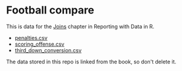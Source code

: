 # Football compare

This is data for the [Joins](https://utdata.github.io/rwd-r-reporting-with-data/joins.html) chapter in Reporting with Data in R.

- [penalties.csv](penalties.csv?raw=true)
- [scoring_offense.csv](scoring_offense.csv?raw=true)
- [third_down_conversion.csv](third_down_conversion.csv?raw=true)

The data stored in this repo is linked from the book, so don't delete it.
